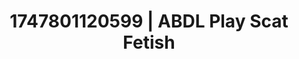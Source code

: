 ---
categories:
- Fantasy lover
- Erotic voice acting
- Hand over mouth play
- Afterglow vibes
- Lip gloss fantasy
image: /assets/images/1747801120599.jpg
layout: post
seo:
  description: Featured content with premium Scat Fetish, ABDL Play. HD images available.
  keywords: Scat Fetish, ABDL Play
  og_image: /assets/images/1747801120599.jpg
  schema_type: VisualArtwork
tags:
- '#1747801120599'
- ABDL Play
- Scat Fetish
title: 1747801120599 | ABDL Play Scat Fetish
---